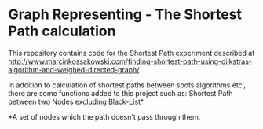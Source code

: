 Graph Representing - The Shortest Path calculation
============

This repository contains code for the Shortest Path experiment described at 
http://www.marcinkossakowski.com/finding-shortest-path-using-dijkstras-algorithm-and-weighed-directed-graph/

In addition to calculation of shortest paths between spots algorithms etc',
there are some functions added to this project such as:
Shortest Path between two Nodes excluding Black-List*

*A set of nodes which the path doesn't pass through them.
